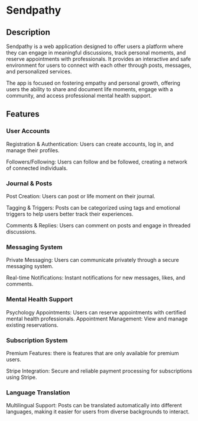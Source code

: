 # Sendpathy


## Description
Sendpathy is a web application designed to offer users a platform where they can engage in meaningful discussions, track personal moments, and reserve appointments with professionals. It provides an interactive and safe environment for users to connect with each other through posts, messages, and personalized services.

The app is focused on fostering empathy and personal growth, offering users the ability to share and document life moments, engage with a community, and access professional mental health support.

## Features

### User Accounts

Registration & Authentication: Users can create accounts, log in, and manage their profiles.

Followers/Following: Users can follow and be followed, creating a network of connected individuals.

### Journal & Posts

Post Creation: Users can post or life moment on their journal.

Tagging & Triggers: Posts can be categorized using tags and emotional triggers to help users better track their experiences.

Comments & Replies: Users can comment on posts and engage in threaded discussions.

### Messaging System

Private Messaging: Users can communicate privately through a secure messaging system.

Real-time Notifications: Instant notifications for new messages, likes, and comments.

### Mental Health Support

Psychology Appointments: Users can reserve appointments with certified mental health professionals.
Appointment Management: View and manage existing reservations.

### Subscription System

Premium Features: there is features that are only available for premium users.

Stripe Integration: Secure and reliable payment processing for subscriptions using Stripe.

### Language Translation

Multilingual Support: Posts can be translated automatically into different languages, making it easier for users from diverse backgrounds to interact.